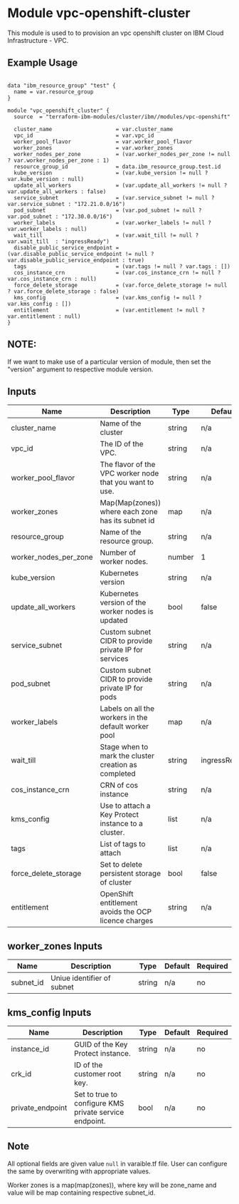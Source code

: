 # Module vpc-openshift-cluster

This module is used to to provision an vpc openshift cluster on IBM Cloud Infrastructure - VPC.

## Example Usage
```

data "ibm_resource_group" "test" {
  name = var.resource_group
}

module "vpc_openshift_cluster" {
  source  = "terraform-ibm-modules/cluster/ibm//modules/vpc-openshift"

  cluster_name                    = var.cluster_name
  vpc_id                          = var.vpc_id
  worker_pool_flavor              = var.worker_pool_flavor
  worker_zones                    = var.worker_zones
  worker_nodes_per_zone           = (var.worker_nodes_per_zone != null ? var.worker_nodes_per_zone : 1)
  resource_group_id               = data.ibm_resource_group.test.id
  kube_version                    = (var.kube_version != null ? var.kube_version : null)
  update_all_workers              = (var.update_all_workers != null ? var.update_all_workers : false)
  service_subnet                  = (var.service_subnet != null ?  var.service_subnet : "172.21.0.0/16")
  pod_subnet                      = (var.pod_subnet != null ? var.pod_subnet : "172.30.0.0/16")
  worker_labels                   = (var.worker_labels != null ? var.worker_labels : null)
  wait_till                       = (var.wait_till != null ? var.wait_till  : "ingressReady")
  disable_public_service_endpoint = (var.disable_public_service_endpoint != null ? var.disable_public_service_endpoint : true)
  tags                            = (var.tags != null ? var.tags : [])
  cos_instance_crn                = (var.cos_instance_crn != null ? var.cos_instance_crn : null)
  force_delete_storage            = (var.force_delete_storage != null ? var.force_delete_storage : false)
  kms_config                      = (var.kms_config != null ? var.kms_config : [])
  entitlement                     = (var.entitlement != null ? var.entitlement : null)
}
```
## NOTE:

If we want to make use of a particular version of module, then set the "version" argument to respective module version.

<!-- BEGINNING OF PRE-COMMIT-TERRAFORM DOCS HOOK -->
## Inputs

| Name                              | Description                                             | Type   | Default     | Required |
|-----------------------------------|---------------------------------------------------------|--------|-------------|----------|
| cluster\_name                     | Name of the cluster                                     | string | n/a         | yes      |
| vpc\_id                           | The ID of the VPC.                                      | string | n/a         | yes      |
| worker\_pool\_flavor              | The flavor of the VPC worker node that you want to use. | string | n/a         | yes      |
| worker\_zones                     | Map(Map(zones)) where each zone has its subnet id       | map    | n/a         | yes      |
| resource_group                    | Name of the resource group.                             | string | n/a         | no       |
| worker\_nodes\_per\_zone          | Number of worker nodes.                                 | number | 1           | no       |
| kube\_version                     | Kubernetes version                                      | string | n/a         | no       |
| update\_all\_workers              | Kubernetes version of the worker nodes is updated       | bool   | false       | no       |
| service\_subnet                   | Custom subnet CIDR to provide private IP for services   | string | n/a         | no       |
| pod\_subnet                       | Custom subnet CIDR to provide private IP  for pods      | string | n/a         | no       |
| worker\_labels                    | Labels on all the workers in the default worker pool    | map    | n/a         | no       |
| wait\_till                        | Stage when to mark the cluster creation as completed    | string | ingressReady| no       |
| cos\_instance\_crn                | CRN of cos instance                                     | string | n/a         | no       |
| kms\_config                       | Use to attach a Key Protect instance to a cluster.      | list   | n/a         | no       |
| tags                              | List of tags to attach                                  | list   | n/a         | no       |
| force\_delete\_storage            | Set to delete persistent storage of cluster             | bool   | false       | no       |
| entitlement                       | OpenShift entitlement avoids the OCP licence charges    | string | n/a     | no       |

<!-- END OF PRE-COMMIT-TERRAFORM DOCS HOOK -->

<!-- BEGINNING OF PRE-COMMIT-TERRAFORM DOCS HOOK -->

## worker_zones Inputs

| Name                              | Description                                           | Type   | Default | Required |
|-----------------------------------|-------------------------------------------------------|--------|---------|----------|
| subnet_id                         | Uniue identifier of subnet                            | string | n/a     | no       |

<!-- END OF PRE-COMMIT-TERRAFORM DOCS HOOK -->

<!-- BEGINNING OF PRE-COMMIT-TERRAFORM DOCS HOOK -->

## kms_config Inputs

| Name                              | Description                                           | Type   | Default | Required |
|-----------------------------------|-------------------------------------------------------|--------|---------|----------|
|  instance_id                      | GUID of the Key Protect instance.                     | string | n/a     | no       |
|  crk_id                           | ID of the customer root key.                          | string | n/a     | no       |
|  private_endpoint                 | Set to true to configure KMS private service endpoint.| bool   | n/a     | no       |

<!-- END OF PRE-COMMIT-TERRAFORM DOCS HOOK -->

## Note

All optional fields are given value `null` in varaible.tf file. User can configure the same by overwriting with appropriate values.

Worker zones is a map(map(zones)), where key will be zone_name and value will be map containing respective subnet_id.

